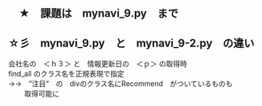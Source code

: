 ## 　★　課題は　mynavi_9.py　まで
## ☆彡　mynavi_9.py　と　mynavi_9-2.py　の違い
   会社名の　＜ｈ３＞ と　情報更新日の　＜ｐ＞ の取得時  
      find_all のクラス名を正規表現で指定  
       →→　”注目”　の　divのクラス名にRecommend　がついているものも  
   　　    取得可能に
